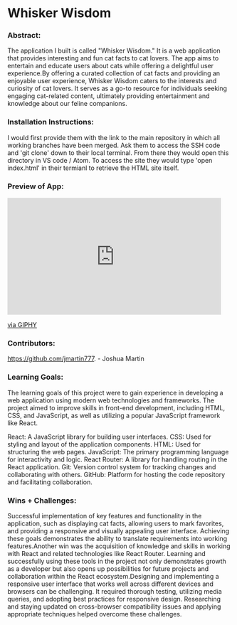 # Whisker Wisdom

### Abstract:
[//]: <> (Briefly describe what you built and its features. What problem is the app solving? How does this application solve that problem?)

The application I built is called "Whisker Wisdom." It is a web application that provides interesting and fun cat facts to cat lovers. The app aims to entertain and educate users about cats while offering a delightful user experience.By offering a curated collection of cat facts and providing an enjoyable user experience, Whisker Wisdom caters to the interests and curiosity of cat lovers. It serves as a go-to resource for individuals seeking engaging cat-related content, ultimately providing entertainment and knowledge about our feline companions.

### Installation Instructions:
[//]: <> (What steps does a person have to take to get your app cloned down and running?)

 I would first provide them with the link to the main repository in which all working branches have been merged. Ask them to access the SSH code and 'git clone' down to their local terminal. From there they would open this directory in VS code / Atom. To access the site they would type  'open index.html' in their termianl to retrieve the HTML site itself. 

### Preview of App:
[//]: <> (Provide ONE gif or screenshot of your application - choose the "coolest" piece of functionality to show off.)

<iframe src="https://giphy.com/embed/aQLmLLBWgeKIQm8KmI" width="480" height="263" frameBorder="0" class="giphy-embed" allowFullScreen></iframe><p><a href="https://giphy.com/gifs/aQLmLLBWgeKIQm8KmI">via GIPHY</a></p>

### Contributors:
[//]: <> (Who worked on this application? Link to their GitHubs.)

https://github.com/jmartin777. - Joshua Martin

### Learning Goals:
[//]: <> (What were the learning goals of this project? What tech did you work with?)

The learning goals of this project were to gain experience in developing a web application using modern web technologies and frameworks. The project aimed to improve skills in front-end development, including HTML, CSS, and JavaScript, as well as utilizing a popular JavaScript framework like React.

React: A JavaScript library for building user interfaces.
CSS: Used for styling and layout of the application components.
HTML: Used for structuring the web pages.
JavaScript: The primary programming language for interactivity and logic.
React Router: A library for handling routing in the React application.
Git: Version control system for tracking changes and collaborating with others.
GitHub: Platform for hosting the code repository and facilitating collaboration.

### Wins + Challenges:
[//]: <> (What are 2-3 wins you have from this project? What were some challenges you faced - and how did you get over them?)
Successful implementation of key features and functionality in the application, such as displaying cat facts, allowing users to mark favorites, and providing a responsive and visually appealing user interface. Achieving these goals demonstrates the ability to translate requirements into working features.Another win was the acquisition of knowledge and skills in working with React and related technologies like React Router. Learning and successfully using these tools in the project not only demonstrates growth as a developer but also opens up possibilities for future projects and collaboration within the React ecosystem.Designing and implementing a responsive user interface that works well across different devices and browsers can be challenging. It required thorough testing, utilizing media queries, and adopting best practices for responsive design. Researching and staying updated on cross-browser compatibility issues and applying appropriate techniques helped overcome these challenges.
